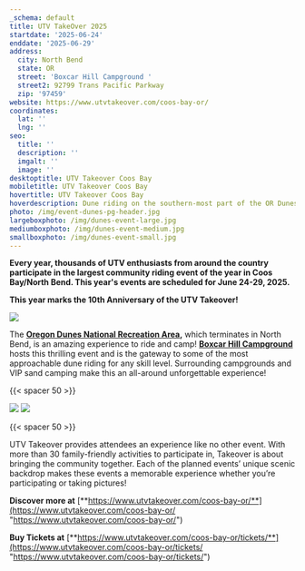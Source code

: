 ```yaml
---
_schema: default
title: UTV TakeOver 2025
startdate: '2025-06-24'
enddate: '2025-06-29'
address:
  city: North Bend
  state: OR
  street: 'Boxcar Hill Campground '
  street2: 92799 Trans Pacific Parkway
  zip: '97459'
website: https://www.utvtakeover.com/coos-bay-or/
coordinates:
  lat: ''
  lng: ''
seo:
  title: ''
  description: ''
  imgalt: ''
  image: ''
desktoptitle: UTV Takeover Coos Bay
mobiletitle: UTV Takeover Coos Bay
hovertitle: UTV Takeover Coos Bay
hoverdescription: Dune riding on the southern-most part of the OR Dunes Recreation Area!
photo: /img/event-dunes-pg-header.jpg
largeboxphoto: /img/dunes-event-large.jpg
mediumboxphoto: /img/dunes-event-medium.jpg
smallboxphoto: /img/dunes-event-small.jpg
---
```

**Every year, thousands of UTV enthusiasts from around the country participate in the largest community riding event of the year in Coos Bay/North Bend. This year's events are scheduled for June 24-29, 2025.**

**This year marks the 10th Anniversary of the UTV Takeover!**

![](/img/utv-takeover-2023-tour-logo-500px.png)

The [**Oregon Dunes National Recreation Area**](/untamed-dunes/)**,** which terminates in North Bend, is an amazing experience to ride and camp! [**Boxcar Hill Campground**](https://boxcarhilloregon.com/) hosts this thrilling event and is the gateway to some of the most approachable dune riding for any skill level. Surrounding campgrounds and VIP sand camping make this an all-around unforgettable experience!

{{< spacer 50 >}}

![](/img/crushing-it-utv-cb.jpeg) ![](/img/digger-utv-cb.jpeg)

{{< spacer 50 >}}

UTV Takeover provides attendees an experience like no other event. With more than 30 family-friendly activities to participate in, Takeover is about bringing the community together. Each of the planned events’ unique scenic backdrop makes these events a memorable experience whether you’re participating or taking pictures!

**Discover more at** [**https://www.utvtakeover.com/coos-bay-or/**](https://www.utvtakeover.com/coos-bay-or/ "https://www.utvtakeover.com/coos-bay-or/")

**Buy Tickets at** [**https://www.utvtakeover.com/coos-bay-or/tickets/**](https://www.utvtakeover.com/coos-bay-or/tickets/ "https://www.utvtakeover.com/coos-bay-or/tickets/")